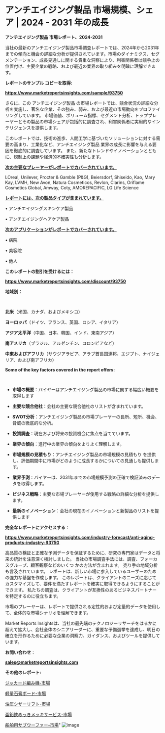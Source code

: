 # アンチエイジング製品 市場規模、シェア | 2024 - 2031 年の成長

<strong>アンチエイジング製品 市場レポート、2024-2031</strong>

当社の最新のアンチエイジング製品市場調査レポートでは、2024年から2031年までの傾向と機会の詳細な分析が提供されています。市場のダイナミクス、セグメンテーション、成長見通しに関する貴重な洞察により、利害関係者は競争上の位置付け、主要企業の戦略、および最近の業界の取り組みを明確に理解できます。



<strong>レポートのサンプル コピーを取得:</strong> <a href=https://www.marketreportsinsights.com/sample/93750>

<strong><u>https://www.marketreportsinsights.com/sample/93750</u></strong></a>

さらに、この アンチエイジング製品 の市場レポートでは、競合状況の詳細な分析を実施し、著名な企業、その強み、弱み、および最近の市場動向をプロファイリングしています。 市場価値、ボリューム指標、セグメント分析、トッププレーヤーとその製品の市場シェアが包括的に調査され、利害関係者に実用的なインテリジェンスを提供します。

このレポートでは、技術の進歩、人間工学に基づいたソリューションに対する需要の高まり、工業化など、アンチエイジング製品 業界の成長に影響を与える要因を徹底的に調査しています。 また、新たなトレンドやイノベーションとともに、規制上の課題や経済的不確実性も分析します。



<strong><u>次の主要なプレーヤーがレポートでカバーされています。</u></strong>

LOreal, Unilever, Procter & Gamble (P&G), Beiersdorf, Shiseido, Kao, Mary Kay, LVMH, New Avon, Natura Cosmeticos, Revlon, Clarins, Oriflame Cosmetics Global, Amway, Coty, AMOREPACIFIC, LG Life Science



<strong><u><b>レポートには、次の製品タイプが含まれています。</b></u></strong>

• アンチエイジングスキンケア製品

• アンチエイジングヘアケア製品



<strong><u><b>次のアプリケーションがレポートでカバーされています。</b></u></strong>

• 病院

• 美容院

• 他人



<strong><b>このレポートの割引を受けるには：</b></strong>

<a href=https://www.marketreportsinsights.com/discount/93750>

<strong><u>https://www.marketreportsinsights.com/discount/93750</u></strong></a>



<strong>地域別：</strong>

<strong> </strong>



<strong>北米</strong>（米国、カナダ、およびメキシコ）



<strong>ヨーロッパ</strong>（ドイツ、フランス、英国、ロシア、イタリア）



<strong>アジア太平洋</strong>（中国、日本、韓国、インド、東南アジア）



<strong>南アメリカ</strong>（ブラジル、アルゼンチン、コロンビアなど）



<strong>中東およびアフリカ</strong>（サウジアラビア、アラブ首長国連邦、エジプト、ナイジェリア、および南アフリカ）



<strong>Some of the key factors covered in the report offers:</strong>

<strong> </strong>
<ul>
  <li>

<strong>市場の概要</strong>：バイヤーはアンチエイジング製品の市場に関する幅広い概要を取得します</li>
  <li>

<strong>主要な競合他社</strong>：会社の主要な競合他社のリストが含まれています。</li>
  <li>

<strong>SWOT分析</strong>：アンチエイジング製品の市場プレーヤーの長所、短所、機会、脅威の徹底的な分析。</li>
  <li>

<strong>投資調査</strong>：現在および将来の投資機会に焦点を当てています。</li>
  <li>

<strong>業界の傾向</strong>：進行中の業界の傾向をよりよく理解します。</li>
  <li>

<strong>市場規模の見積もり</strong>：アンチエイジング製品の市場規模の見積もり を提供し、評価期間中に市場がどのように成長するかについての見通しも提供します。</li>
  <li>

<strong>業界予測</strong>：バイヤーは、2031年までの市場規模予測の正確で検証済みのデータを取得します。</li>
  <li>

<strong>ビジネス戦略</strong>：主要な市場プレーヤーが使用する戦略の詳細な分析を提供します。</li>
  <li>

<strong>最新のイノベーション</strong>：会社の現在のイノベーションと新製品のリストを提供します</li>
</ul>


<strong>完全なレポートにアクセスする</strong>：

<a href=https://www.marketreportsinsights.com/industry-forecast/anti-aging-products-industry-93750>

<strong><u>https://www.marketreportsinsights.com/industry-forecast/anti-aging-products-industry-93750</u></strong></a>

高品質の検証と正確な予測データを保証するために、研究の専門家はデータと将来の統計を注意深く検討しました。 当社の市場調査手法には、調査、フォーカスグループ、顧客観察などのいくつ かの方法が含まれます。 売り手の地域分析も言及されています。 レポートは、新しい市場に参入しているユーザーのための強力な基盤を作成します。 このレポートは、クライアントのニーズに応じてカスタマイズして、要件を満たすレポートを確実に取得できるようにすることができます。 私たちの調査は、クライアントが互換性のあるビジネスパートナーを特定するのに役立ちます。

市場のプレーヤーは、レポートで提供される定性的および定量的データを使用して、全体的な市場シナリオを理解できます。

Market Reports Insightsは、当社の最先端のテクノロジーリサーチをはるかに超えて拡大し、会社全体のシニアリーダーに、重要な予備選挙を達成し、明日の確立を形作るために必要な企業の洞察力、ガイダンス、およびツールを提供しています。



<strong><b>お問い合わせ</b></strong>：

<a href=mailto:sales@marketreportsinsights.com>

<strong><u>sales@marketreportsinsights.com</u></strong></a>



<strong>その他のレポート:</strong>

<a href=https://www.linkedin.com/pulse/ジャカード編み機-市場-2023-総利益と主要ベンダー-2030-data-dive-discoveries-24-analysis-u1mlf/>ジャカード編み機-市場</a>

<a href=https://www.linkedin.com/pulse/軽量石膏ボード-市場-2023-年のダイナミクスとビジネストレンド-2030-ksn3f/>軽量石膏ボード-市場</a>

<a href=https://www.linkedin.com/pulse/油圧シザーリフト-市場-2023-収益と成長ドライバー-2030-pr-news-hub-kjbkf/>油圧シザーリフト-市場</a>

<a href=https://www.linkedin.com/pulse/亜鉛鉄めっきメッキサービス-市場-2023-swot-分析と最新イノベーション-9cfvf/>亜鉛鉄めっきメッキサービス-市場</a>

<a href=https://www.linkedin.com/pulse/船舶用サブウーファー-市場-2023-総利益と主要ベンダー-2030-analytics-achievers-24-analysis-tlurf/>船舶用サブウーファー-市場</a>"
![image](https://github.com/gayatriri2/Market-Trends/assets/166717496/9e584c86-bc6e-4d38-8ec5-df859cac5b59)
